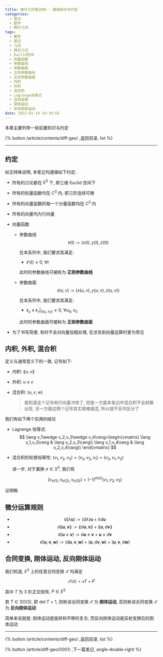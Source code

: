 ```yaml
---
title: 微分几何笔记00 - 基础知识与约定
categories:
  - 笔记
  - 数学
  - 微分几何
tags:
  - 数学
  - 笔记
  - 几何
  - 微分几何
  - Euclid空间
  - 向量函数
  - 参数曲线
  - 参数曲面
  - 正则参数曲线
  - 正则参数曲面
  - 内积
  - 外积
  - 混合积
  - Lagrange恒等式
  - 合同变换
  - 刚体运动
  - 反向刚体运动
date: 2022-01-19 14:19:59
---
```


本章主要列举一些前置知识与约定

<!-- more -->

{% button /article/contents/diff-geo/ ,返回目录, list %}

---

## 约定

如无特殊说明, 本笔记均遵循如下约定:

- 所有的讨论都在 $E^3$ 下, 即三维 Euclid 空间下
- 所有的标量函数均在 $C^3$ 内, 即三阶连续可微
- 所有的向量函数的每一个分量函数均在 $C^3$ 内
- 所有的向量均为行向量
- 向量函数

  - 参数曲线
    $$\textbf{r}(t):=(x(t),y(t),z(t))$$

    在本系列中, 我们要求其满足:

    - $\textbf{r}'(t)\ne 0,~\forall t$

    此时的参数曲线可被称为 **正则参数曲线**

  - 参数曲面
    $$\textbf{r}(u,v):=(x(u,v),y(u,v),z(u,v))$$

    在本系列中, 我们要求其满足:

    - $\textbf{r}_u\wedge\textbf{r}_v|_{(u_0,v_0)}\ne 0,~\forall u_0,v_0$

    此时的参数曲面可被称为 **正则参数曲面**

- 为了书写简便, 有时不会对向量加粗处理, 在涉及到向量运算时更为常见

## 内积, 外积, 混合积

定义与通常意义下的一致, 记号如下:

- 内积: $\lang u,v\rang$
- 外积: $u\wedge v$
- 混合积: $(u,v,w)$

  > 我知道这个记号和行向量冲突了, 但是一方面本笔记中混合积不会频繁出现, 另一方面这两个记号其实很难搞混, 所以就不另作区分了

我们有如下两个实用的结论

- Lagrange 恒等式:
  $$
  \lang v_1\wedge v_2,v_3\wedge v_4\rang=\begin{vmatrix}
    \lang v_1,v_3\rang & \lang v_2,v_3\rang\\
    \lang v_1,v_4\rang & \lang v_2,v_4\rang\\
  \end{vmatrix}
  $$
- 混合积的轮换恒等性: $(v_1,v_2,v_3)=(v_2,v_3,v_1)=(v_3,v_1,v_2)$

  进一步, 对于置换 $\sigma\in S^3$, 我们有

  $$(v_{\sigma(1)},v_{\sigma(2)},v_{\sigma(3)})=(-1)^{\pi(\sigma)}(v_1,v_2,v_3)$$

证明略

## 微分运算规则

- $$\mathrm{d}(\lambda\textbf{u}):=(\mathrm{d}\lambda)\textbf{u}+\lambda\mathrm{d}\textbf{u}$$
- $$\mathrm{d}\lang \textbf{u},\textbf{v}\rang:=\lang\mathrm{d}\textbf{u},\textbf{v}\rang+\lang \textbf{u},\mathrm{d}\textbf{v}\rang$$
- $$\mathrm{d}(\textbf{u}\wedge \textbf{v}):=\mathrm{d}\textbf{u}\wedge \textbf{v}+\textbf{u}\wedge\mathrm{d}\textbf{v}$$
- $$\mathrm{d}(\textbf{u},\textbf{v},\textbf{w}):=(\mathrm{d}\textbf{u},\textbf{v},\textbf{w})+(\textbf{u},\mathrm{d}\textbf{v},\textbf{w})+(\textbf{u},\textbf{v},\mathrm{d}\textbf{w})$$

## 合同变换, 刚体运动, 反向刚体运动

我们知道, $E^3$ 上的任意合同变换 $\mathcal{T}$ 均满足

$$\mathcal{T}(x)=xT+P$$

其中 $T$ 为 3 阶正交矩阵, $P\in E^3$

若 $T\in\textrm{SO}(3)$, 即 $\det T=1$, 则称该合同变换 $\mathcal{T}$ 为 **刚体运动**, 否则称该合同变换 $\mathcal{T}$ 为 **反向刚体运动**

简单来说就是: 刚体运动是旋转和平移的复合, 而反向刚体运动是反射变换后的刚体运动

---

{% button /article/contents/diff-geo/ ,返回目录, list %}

{% button /article/diff-geo/0001/ ,下一篇笔记, angle-double-right %}
